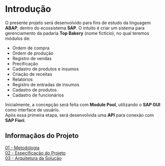 # Introdução

O presente projeto será desenvolvido para fins de estudo da linguagem **ABAP**, dentro do ecossistema **SAP**.
O intuito é criar um sistema para gerenciamento da padaria **Top Bakery** (nome fictício), no qual teremos módulos de:

- Ordem de compra
- Ordem de produção
- Registro de vendas
- Precificação   
- Cadastro de produtos e insumos
- Criação de receitas
- Relatórios
- Registro de entradas de insumos
- Cadastro de produtos
- Cadastro de funcionários

Inicialmente, a concepção será feita com **Module Pool**, utilizando o **SAP GUI** como interface de usuário.  
Após essa primeira etapa, será desenvolvida uma **API** para conexão com **SAP Fiori**.

## Informaçãos do Projeto
[01 - Metodologia](https://github.com/CarlosCamuzzi/abap-top-bakery/blob/main/docs/01_metodologia.md)<br>
[02 - Especificação do Projeto](https://github.com/CarlosCamuzzi/abap-top-bakery/blob/main/docs/02_especificacao_do_projeto.md)<br>
[03 - Arquitetura da Solução](https://github.com/CarlosCamuzzi/abap-top-bakery/blob/main/docs/03_arquitetura_da_solucao.md)<br>
